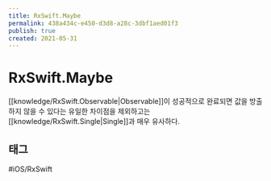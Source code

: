 ```yaml
---
title: RxSwift.Maybe
permalink: 438a434c-e450-d3d8-a28c-3dbf1aed01f3
publish: true
created: 2021-05-31
---
```


# RxSwift.Maybe

[[knowledge/RxSwift.Observable|Observable]]이 성공적으로 완료되면 값을 방출하지 않을 수 있다는 유일한 차이점을 제외하고는 [[knowledge/RxSwift.Single|Single]]과 매우 유사하다.

## 태그

#iOS/RxSwift 